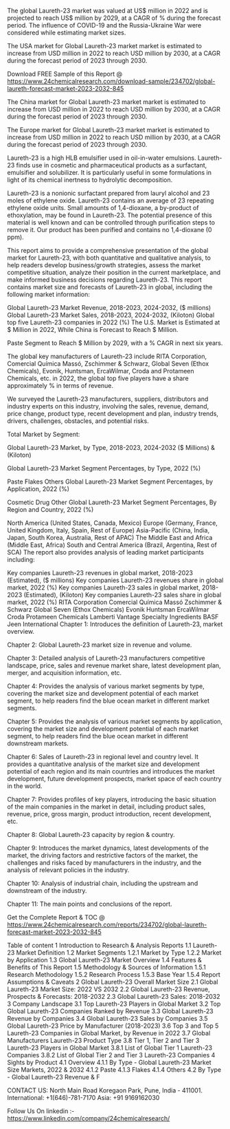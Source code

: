 The global Laureth-23 market was valued at US$ million in 2022 and is projected to reach US$ million by 2029, at a CAGR of % during the forecast period. The influence of COVID-19 and the Russia-Ukraine War were considered while estimating market sizes.

The USA market for Global Laureth-23 market market is estimated to increase from USD million in 2022 to reach USD million by 2030, at a CAGR during the forecast period of 2023 through 2030.

Download FREE Sample of this Report @ https://www.24chemicalresearch.com/download-sample/234702/global-laureth-forecast-market-2023-2032-845

The China market for Global Laureth-23 market market is estimated to increase from USD million in 2022 to reach USD million by 2030, at a CAGR during the forecast period of 2023 through 2030.

The Europe market for Global Laureth-23 market market is estimated to increase from USD million in 2022 to reach USD million by 2030, at a CAGR during the forecast period of 2023 through 2030.

Laureth-23 is a high HLB emulsifier used in oil-in-water emulsions. Laureth-23 finds use in cosmetic and pharmaceutical products as a surfactant, emulsifier and solubilizer. It is particularly useful in some formulations in light of its chemical inertness to hydrolytic decomposition.

Laureth-23 is a nonionic surfactant prepared from lauryl alcohol and 23 moles of ethylene oxide. Laureth-23 contains an average of 23 repeating ethylene oxide units. Small amounts of 1,4-dioxane, a by-product of ethoxylation, may be found in Laureth-23. The potential presence of this material is well known and can be controlled through purification steps to remove it. Our product has been purified and contains no 1,4-dioxane (0 ppm).

This report aims to provide a comprehensive presentation of the global market for Laureth-23, with both quantitative and qualitative analysis, to help readers develop business/growth strategies, assess the market competitive situation, analyze their position in the current marketplace, and make informed business decisions regarding Laureth-23. This report contains market size and forecasts of Laureth-23 in global, including the following market information:

Global Laureth-23 Market Revenue, 2018-2023, 2024-2032, ($ millions)
Global Laureth-23 Market Sales, 2018-2023, 2024-2032, (Kiloton)
Global top five Laureth-23 companies in 2022 (%)
The U.S. Market is Estimated at $ Million in 2022, While China is Forecast to Reach $ Million.

Paste Segment to Reach $ Million by 2029, with a % CAGR in next six years.

The global key manufacturers of Laureth-23 include RITA Corporation, Comercial Química Massó, Zschimmer & Schwarz, Global Seven (Ethox Chemicals), Evonik, Huntsman, ErcaWilmar, Croda and Protameen Chemicals, etc. in 2022, the global top five players have a share approximately % in terms of revenue.

We surveyed the Laureth-23 manufacturers, suppliers, distributors and industry experts on this industry, involving the sales, revenue, demand, price change, product type, recent development and plan, industry trends, drivers, challenges, obstacles, and potential risks.

Total Market by Segment:

Global Laureth-23 Market, by Type, 2018-2023, 2024-2032 ($ Millions) & (Kiloton)

Global Laureth-23 Market Segment Percentages, by Type, 2022 (%)

Paste
Flakes
Others
Global Laureth-23 Market Segment Percentages, by Application, 2022 (%)

Cosmetic
Drug
Other
Global Laureth-23 Market Segment Percentages, By Region and Country, 2022 (%)

North America (United States, Canada, Mexico)
Europe (Germany, France, United Kingdom, Italy, Spain, Rest of Europe)
Asia-Pacific (China, India, Japan, South Korea, Australia, Rest of APAC)
The Middle East and Africa (Middle East, Africa)
South and Central America (Brazil, Argentina, Rest of SCA)
The report also provides analysis of leading market participants including:

Key companies Laureth-23 revenues in global market, 2018-2023 (Estimated), ($ millions)
Key companies Laureth-23 revenues share in global market, 2022 (%)
Key companies Laureth-23 sales in global market, 2018-2023 (Estimated), (Kiloton)
Key companies Laureth-23 sales share in global market, 2022 (%)
RITA Corporation
Comercial Química Massó
Zschimmer & Schwarz
Global Seven (Ethox Chemicals)
Evonik
Huntsman
ErcaWilmar
Croda
Protameen Chemicals
Lamberti
Vantage Specialty Ingredients
BASF
Jeen International
Chapter 1: Introduces the definition of Laureth-23, market overview.

Chapter 2: Global Laureth-23 market size in revenue and volume.

Chapter 3: Detailed analysis of Laureth-23 manufacturers competitive landscape, price, sales and revenue market share, latest development plan, merger, and acquisition information, etc.

Chapter 4: Provides the analysis of various market segments by type, covering the market size and development potential of each market segment, to help readers find the blue ocean market in different market segments.

Chapter 5: Provides the analysis of various market segments by application, covering the market size and development potential of each market segment, to help readers find the blue ocean market in different downstream markets.

Chapter 6: Sales of Laureth-23 in regional level and country level. It provides a quantitative analysis of the market size and development potential of each region and its main countries and introduces the market development, future development prospects, market space of each country in the world.

Chapter 7: Provides profiles of key players, introducing the basic situation of the main companies in the market in detail, including product sales, revenue, price, gross margin, product introduction, recent development, etc.

Chapter 8: Global Laureth-23 capacity by region & country.

Chapter 9: Introduces the market dynamics, latest developments of the market, the driving factors and restrictive factors of the market, the challenges and risks faced by manufacturers in the industry, and the analysis of relevant policies in the industry.

Chapter 10: Analysis of industrial chain, including the upstream and downstream of the industry.

Chapter 11: The main points and conclusions of the report.

Get the Complete Report & TOC @ https://www.24chemicalresearch.com/reports/234702/global-laureth-forecast-market-2023-2032-845

Table of content
1 Introduction to Research & Analysis Reports
1.1 Laureth-23 Market Definition
1.2 Market Segments
1.2.1 Market by Type
1.2.2 Market by Application
1.3 Global Laureth-23 Market Overview
1.4 Features & Benefits of This Report
1.5 Methodology & Sources of Information
1.5.1 Research Methodology
1.5.2 Research Process
1.5.3 Base Year
1.5.4 Report Assumptions & Caveats
2 Global Laureth-23 Overall Market Size
2.1 Global Laureth-23 Market Size: 2022 VS 2032
2.2 Global Laureth-23 Revenue, Prospects & Forecasts: 2018-2032
2.3 Global Laureth-23 Sales: 2018-2032
3 Company Landscape
3.1 Top Laureth-23 Players in Global Market
3.2 Top Global Laureth-23 Companies Ranked by Revenue
3.3 Global Laureth-23 Revenue by Companies
3.4 Global Laureth-23 Sales by Companies
3.5 Global Laureth-23 Price by Manufacturer (2018-2023)
3.6 Top 3 and Top 5 Laureth-23 Companies in Global Market, by Revenue in 2022
3.7 Global Manufacturers Laureth-23 Product Type
3.8 Tier 1, Tier 2 and Tier 3 Laureth-23 Players in Global Market
3.8.1 List of Global Tier 1 Laureth-23 Companies
3.8.2 List of Global Tier 2 and Tier 3 Laureth-23 Companies
4 Sights by Product
4.1 Overview
4.1.1 By Type - Global Laureth-23 Market Size Markets, 2022 & 2032
4.1.2 Paste
4.1.3 Flakes
4.1.4 Others
4.2 By Type - Global Laureth-23 Revenue & F

CONTACT US:
North Main Road Koregaon Park, Pune, India - 411001.
International: +1(646)-781-7170
Asia: +91 9169162030

Follow Us On linkedin :- https://www.linkedin.com/company/24chemicalresearch/
